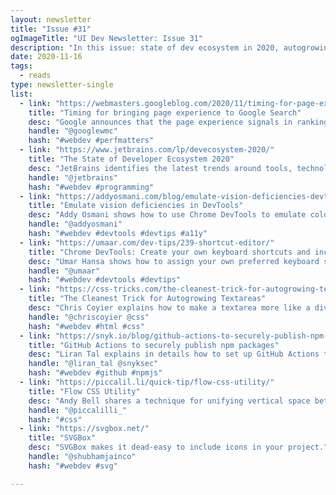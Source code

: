 ```yaml
---
layout: newsletter
title: "Issue #31"
ogImageTitle: "UI Dev Newsletter: Issue 31"
description: "In this issue: state of dev ecosystem in 2020, autogrowing textareas, npm package publishing, and more."
date: 2020-11-16
tags:
  - reads
type: newsletter-single
list:
  - link: "https://webmasters.googleblog.com/2020/11/timing-for-page-experience.html"
    title: "Timing for bringing page experience to Google Search"
    desc: "Google announces that the page experience signals in ranking will roll out in May 2021."
    handle: "@googlewmc"
    hash: "#webdev #perfmatters"
  - link: "https://www.jetbrains.com/lp/devecosystem-2020/"
    title: "The State of Developer Ecosystem 2020"
    desc: "JetBrains identifies the latest trends around tools, technologies, programming languages, and many other exciting facets of the development world."
    handle: "@jetbrains"
    hash: "#webdev #programming"
  - link: "https://addyosmani.com/blog/emulate-vision-deficiencies-devtools/"
    title: "Emulate vision deficiencies in DevTools"
    desc: "Addy Osmani shows how to use Chrome DevTools to emulate color vision deficiencies, helping you better optimize your pages to be inclusive of users with differing levels of color blindness."
    handle: "@addyosmani"
    hash: "#webdev #devtools #devtips #a11y"
  - link: "https://umaar.com/dev-tips/239-shortcut-editor/"
    title: "Chrome DevTools: Create your own keyboard shortcuts and increase productivity"
    desc: "Umar Hansa shows how to assign your own preferred keyboard shortcuts to common workflows in Chrome DevTools."
    handle: "@umaar"
    hash: "#webdev #devtools #devtips"
  - link: "https://css-tricks.com/the-cleanest-trick-for-autogrowing-textareas/"
    title: "The Cleanest Trick for Autogrowing Textareas"
    desc: "Chris Coyier explains how to make a textarea more like a div, so it expands in height as much as it needs to contain the current value."
    handle: "@chriscoyier @css"
    hash: "#webdev #html #css"
  - link: "https://snyk.io/blog/github-actions-to-securely-publish-npm-packages/"
    title: "GitHub Actions to securely publish npm packages"
    desc: "Liran Tal explains in details how to set up GitHub Actions to automate the publishing of npm packages securely."
    handle: "@liran_tal @snyksec"
    hash: "#webdev #github #npmjs"
  - link: "https://piccalil.li/quick-tip/flow-css-utility/"
    title: "Flow CSS Utility"
    desc: "Andy Bell shares a technique for unifying vertical space between direct siblings."
    handle: "@piccalilli_"
    hash: "#css"
  - link: "https://svgbox.net/"
    title: "SVGBox"
    desc: "SVGBox makes it dead-easy to include icons in your project."
    handle: "@shubhamjainco"
    hash: "#webdev #svg"

---
```


